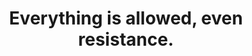 ---
title: Everything is allowed, even resistance.
tags: acceptance mindfulness buddhism experience
---
